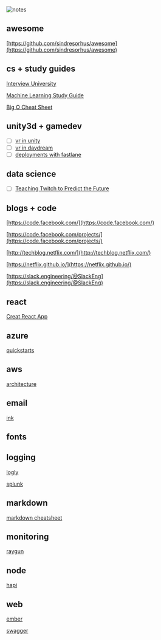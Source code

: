 <img src="http://i.giphy.com/psKReJOWm4cfK.gif" alt="notes" />

## awesome
  [https://github.com/sindresorhus/awesome](https://github.com/sindresorhus/awesome)


## cs + study guides
  [Interview University](https://github.com/jwasham/google-interview-university)
  
  [Machine Learning Study Guide](https://github.com/ZuzooVn/machine-learning-for-software-engineers) 
  
  [Big O Cheat Sheet](http://bigocheatsheet.com/)
  
  
## unity3d + gamedev
  - [ ] [vr in unity](https://unity3d.com/learn/tutorials/topics/virtual-reality/getting-started-vr-development)
  - [ ] [vr in daydream](https://developers.google.com/vr/unity/get-started-controller)
  - [ ] [deployments with fastlane](https://fastlane.tools)
  
## data science
  - [ ] [Teaching Twitch to Predict the Future](https://blog.twitch.tv/why-im-teaching-twitch-to-predict-the-future-baeeafaf45f9#.hp98rqirq)


## blogs + code
  [https://code.facebook.com/](https://code.facebook.com/)
  
  [https://code.facebook.com/projects/](https://code.facebook.com/projects/)
  
  [http://techblog.netflix.com/](http://techblog.netflix.com/)
  
  [https://netflix.github.io/](https://netflix.github.io/)
  
  [https://slack.engineering/@SlackEng](https://slack.engineering/@SlackEng)

## react
  [Creat React App](https://github.com/facebookincubator/create-react-app)
  
## azure
  [quickstarts](https://github.com/Azure/azure-quickstart-templates)
  
## aws
  [architecture](https://aws.amazon.com/architecture/)
  
## email
  [ink](http://zurb.com/ink/index.php)
  
## fonts

## logging
  [logly](https://www.loggly.com/)
  
  [splunk](http://www.splunk.com/)
  
## markdown
  [markdown cheatsheet](https://github.com/adam-p/markdown-here/wiki/Markdown-Cheatsheet)
  
## monitoring
  [raygun](https://raygun.com/)

## node
  [hapi](http://hapijs.com/)

## web
  [ember](http://emberjs.com/)
  
  [swagger](http://swagger.io/)

